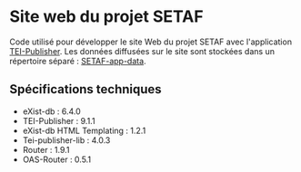 # Site web du projet SETAF
Code utilisé pour développer le site Web du projet SETAF avec l'application [TEI-Publisher](https://teipublisher.com/exist/apps/tei-publisher-home/index.html). Les données diffusées sur le site sont stockées dans un répertoire séparé : [SETAF-app-data](https://github.com/SETAFDH/SETAF-app-data).

## Spécifications techniques
- eXist-db : 6.4.0
- TEI-Publisher : 9.1.1
- eXist-db HTML Templating : 1.2.1
- Tei-publisher-lib : 4.0.3
- Router : 1.9.1
- OAS-Router : 0.5.1

